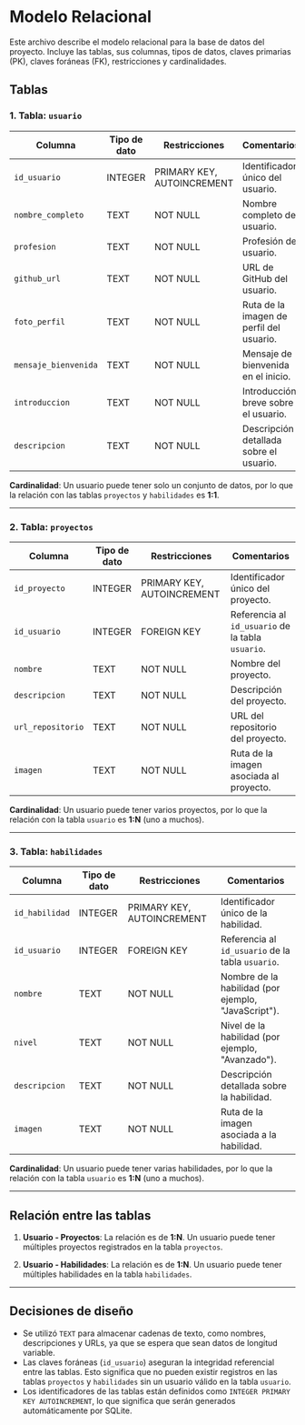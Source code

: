 # Modelo Relacional

Este archivo describe el modelo relacional para la base de datos del proyecto. Incluye las tablas, sus columnas, tipos de datos, claves primarias (PK), claves foráneas (FK), restricciones y cardinalidades.

## Tablas

### **1. Tabla: `usuario`**

| Columna              | Tipo de dato | Restricciones              | Comentarios                              |
| -------------------- | ------------ | -------------------------- | ---------------------------------------- |
| `id_usuario`         | INTEGER      | PRIMARY KEY, AUTOINCREMENT | Identificador único del usuario.         |
| `nombre_completo`    | TEXT         | NOT NULL                   | Nombre completo del usuario.             |
| `profesion`          | TEXT         | NOT NULL                   | Profesión del usuario.                   |
| `github_url`         | TEXT         | NOT NULL                   | URL de GitHub del usuario.               |
| `foto_perfil`        | TEXT         | NOT NULL                   | Ruta de la imagen de perfil del usuario. |
| `mensaje_bienvenida` | TEXT         | NOT NULL                   | Mensaje de bienvenida en el inicio.      |
| `introduccion`       | TEXT         | NOT NULL                   | Introducción breve sobre el usuario.     |
| `descripcion`        | TEXT         | NOT NULL                   | Descripción detallada sobre el usuario.  |

**Cardinalidad**: Un usuario puede tener solo un conjunto de datos, por lo que la relación con las tablas `proyectos` y `habilidades` es **1:1**.

---

### **2. Tabla: `proyectos`**

| Columna           | Tipo de dato | Restricciones              | Comentarios                                       |
| ----------------- | ------------ | -------------------------- | ------------------------------------------------- |
| `id_proyecto`     | INTEGER      | PRIMARY KEY, AUTOINCREMENT | Identificador único del proyecto.                 |
| `id_usuario`      | INTEGER      | FOREIGN KEY                | Referencia al `id_usuario` de la tabla `usuario`. |
| `nombre`          | TEXT         | NOT NULL                   | Nombre del proyecto.                              |
| `descripcion`     | TEXT         | NOT NULL                   | Descripción del proyecto.                         |
| `url_repositorio` | TEXT         | NOT NULL                   | URL del repositorio del proyecto.                 |
| `imagen`          | TEXT         | NOT NULL                   | Ruta de la imagen asociada al proyecto.           |

**Cardinalidad**: Un usuario puede tener varios proyectos, por lo que la relación con la tabla `usuario` es **1:N** (uno a muchos).

---

### **3. Tabla: `habilidades`**

| Columna        | Tipo de dato | Restricciones              | Comentarios                                         |
| -------------- | ------------ | -------------------------- | --------------------------------------------------- |
| `id_habilidad` | INTEGER      | PRIMARY KEY, AUTOINCREMENT | Identificador único de la habilidad.                |
| `id_usuario`   | INTEGER      | FOREIGN KEY                | Referencia al `id_usuario` de la tabla `usuario`.   |
| `nombre`       | TEXT         | NOT NULL                   | Nombre de la habilidad (por ejemplo, "JavaScript"). |
| `nivel`        | TEXT         | NOT NULL                   | Nivel de la habilidad (por ejemplo, "Avanzado").    |
| `descripcion`  | TEXT         | NOT NULL                   | Descripción detallada sobre la habilidad.           |
| `imagen`       | TEXT         | NOT NULL                   | Ruta de la imagen asociada a la habilidad.          |

**Cardinalidad**: Un usuario puede tener varias habilidades, por lo que la relación con la tabla `usuario` es **1:N** (uno a muchos).

---

## Relación entre las tablas

1. **Usuario - Proyectos**: La relación es de **1:N**. Un usuario puede tener múltiples proyectos registrados en la tabla `proyectos`.

2. **Usuario - Habilidades**: La relación es de **1:N**. Un usuario puede tener múltiples habilidades en la tabla `habilidades`.

---

## Decisiones de diseño

- Se utilizó `TEXT` para almacenar cadenas de texto, como nombres, descripciones y URLs, ya que se espera que sean datos de longitud variable.
- Las claves foráneas (`id_usuario`) aseguran la integridad referencial entre las tablas. Esto significa que no pueden existir registros en las tablas `proyectos` y `habilidades` sin un usuario válido en la tabla `usuario`.
- Los identificadores de las tablas están definidos como `INTEGER PRIMARY KEY AUTOINCREMENT`, lo que significa que serán generados automáticamente por SQLite.
